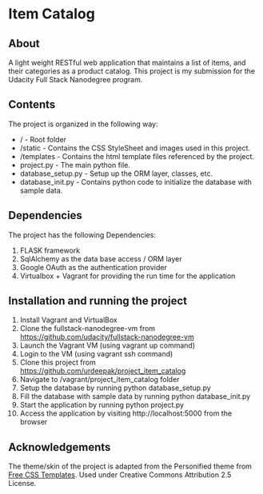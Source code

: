 # Item Catalog

## About

A light weight RESTful web application that maintains a list of items, and their categories as a product catalog. This project is my submission for the Udacity Full Stack Nanodegree program.

## Contents

The project is organized in the following way:
- / - Root folder
- /static - Contains the CSS StyleSheet and images used in this project.
- /templates  - Contains the html template files referenced by the project.
- project.py  - The main python file.
- database_setup.py - Setup up the ORM layer, classes, etc.
- database_init.py - Contains python code to initialize the database with sample data.

## Dependencies

The project has the following Dependencies:
1. FLASK framework
2. SqlAlchemy as the data base access / ORM layer
3. Google OAuth as the authentication provider
4. Virtualbox + Vagrant for providing the run time for the application

## Installation and running the project

1. Install Vagrant and VirtualBox
2. Clone the fullstack-nanodegree-vm from https://github.com/udacity/fullstack-nanodegree-vm
3. Launch the Vagrant VM (using vagrant up command)
4. Login to the VM (using vagrant ssh command)
5. Clone this project from  https://github.com/urdeepak/project_item_catalog
6. Navigate to /vagrant/project_item_catalog folder
7. Setup the database by running python database_setup.py
8. Fill the database with sample data by running python database_init.py
9. Start the application by running python project.py
10. Access the application by visiting http://localhost:5000 from the browser

## Acknowledgements

The theme/skin of the project is adapted from the Personified theme from <a href="http://www.freecsstemplates.org/">Free CSS Templates</a>. Used under Creative Commons Attribution 2.5 License.
